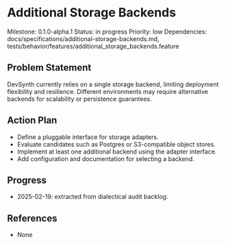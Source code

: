 # Additional Storage Backends
Milestone: 0.1.0-alpha.1
Status: in progress
Priority: low
Dependencies: docs/specifications/additional-storage-backends.md, tests/behavior/features/additional_storage_backends.feature

## Problem Statement
DevSynth currently relies on a single storage backend, limiting deployment
flexibility and resilience. Different environments may require alternative
backends for scalability or persistence guarantees.

## Action Plan
- Define a pluggable interface for storage adapters.
- Evaluate candidates such as Postgres or S3-compatible object stores.
- Implement at least one additional backend using the adapter interface.
- Add configuration and documentation for selecting a backend.

## Progress
- 2025-02-19: extracted from dialectical audit backlog.

## References
- None
